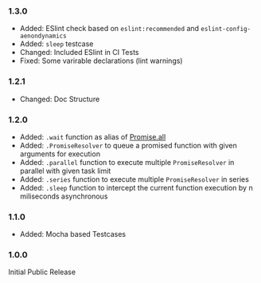 ### 1.3.0 ###
* Added: ESlint check based on `eslint:recommended` and `eslint-config-aenondynamics`
* Added: `sleep` testcase
* Changed: Included ESlint in CI Tests
* Fixed: Some varirable declarations (lint warnings)

### 1.2.1 ###
* Changed: Doc Structure

### 1.2.0 ###
* Added: `.wait` function as alias of [Promise.all](https://developer.mozilla.org/en-US/docs/Web/JavaScript/Reference/Global_Objects/Promise/all)
* Added: `.PromiseResolver` to queue a promised function with given arguments for execution
* Added: `.parallel` function to execute multiple `PromiseResolver` in parallel with given task limit
* Added: `.series` function to execute multiple `PromiseResolver` in series
* Added: `.sleep` function to intercept the current function execution by n miliseconds asynchronous

### 1.1.0 ###
* Added: Mocha based Testcases

### 1.0.0 ###
Initial Public Release
